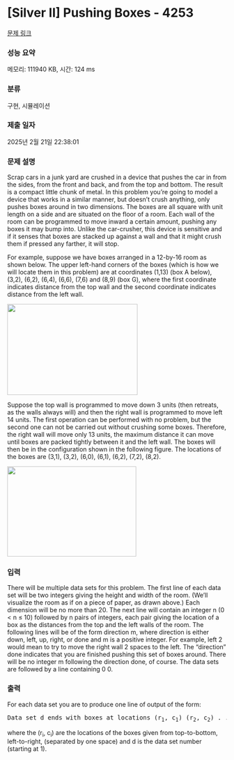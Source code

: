 # [Silver II] Pushing Boxes - 4253 

[문제 링크](https://www.acmicpc.net/problem/4253) 

### 성능 요약

메모리: 111940 KB, 시간: 124 ms

### 분류

구현, 시뮬레이션

### 제출 일자

2025년 2월 21일 22:38:01

### 문제 설명

<p>Scrap cars in a junk yard are crushed in a device that pushes the car in from the sides, from the front and back, and from the top and bottom. The result is a compact little chunk of metal. In this problem you’re going to model a device that works in a similar manner, but doesn’t crush anything, only pushes boxes around in two dimensions. The boxes are all square with unit length on a side and are situated on the floor of a room. Each wall of the room can be programmed to move inward a certain amount, pushing any boxes it may bump into. Unlike the car-crusher, this device is sensitive and if it senses that boxes are stacked up against a wall and that it might crush them if pressed any farther, it will stop.</p>

<p>For example, suppose we have boxes arranged in a 12-by-16 room as shown below. The upper left-hand corners of the boxes (which is how we will locate them in this problem) are at coordinates (1,13) (box A below), (3,2), (6,2), (6,4), (6,6), (7,6) and (8,9) (box G), where the first coordinate indicates distance from the top wall and the second coordinate indicates distance from the left wall. </p>

<p><img alt="" src="https://www.acmicpc.net/upload/images2/pb1.png" style="height:209px; width:299px"></p>

<p>Suppose the top wall is programmed to move down 3 units (then retreats, as the walls always will) and then the right wall is programmed to move left 14 units. The first operation can be performed with no problem, but the second one can not be carried out without crushing some boxes. Therefore, the right wall will move only 13 units, the maximum distance it can move until boxes are packed tightly between it and the left wall. The boxes will then be in the configuration shown in the following figure. The locations of the boxes are (3,1), (3,2), (6,0), (6,1), (6,2), (7,2), (8,2).</p>

<p><img alt="" src="https://www.acmicpc.net/upload/images2/pb2.png" style="height:207px; width:296px"></p>

### 입력 

 <p>There will be multiple data sets for this problem. The first line of each data set will be two integers giving the height and width of the room. (We’ll visualize the room as if on a piece of paper, as drawn above.) Each dimension will be no more than 20. The next line will contain an integer n (0 < n ≤ 10) followed by n pairs of integers, each pair giving the location of a box as the distances from the top and the left walls of the room. The following lines will be of the form direction m, where direction is either down, left, up, right, or done and m is a positive integer. For example, left 2 would mean to try to move the right wall 2 spaces to the left. The “direction” done indicates that you are finished pushing this set of boxes around. There will be no integer m following the direction done, of course. The data sets are followed by a line containing 0 0.</p>

### 출력 

 <p>For each data set you are to produce one line of output of the form:</p>

<pre>Data set d ends with boxes at locations (r<sub>1</sub>, c<sub>1</sub>) (r<sub>2</sub>, c<sub>2</sub>) . . . (r<sub>n</sub>, c<sub>n</sub>).</pre>

<p>where the (r<sub>i</sub>, c<sub>i</sub>) are the locations of the boxes given from top-to-bottom, left-to-right, (separated by one space) and d is the data set number (starting at 1).</p>

